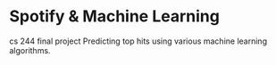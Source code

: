 # Spotify & Machine Learning
cs 244 final project
Predicting top hits using various machine learning algorithms. 
